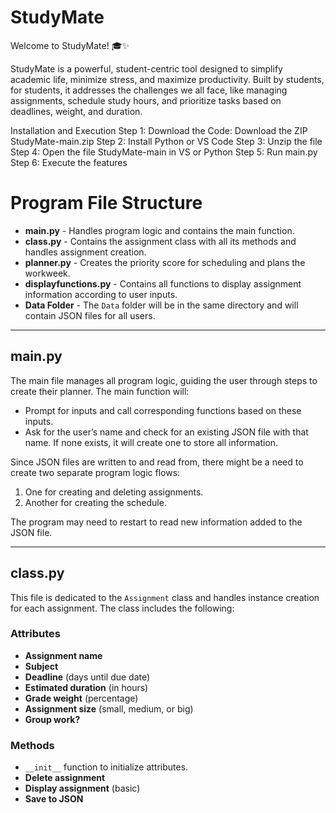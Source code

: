 # StudyMate
Welcome to StudyMate! 🎓✨

StudyMate is a powerful, student-centric tool designed to simplify academic life, minimize stress, and maximize productivity. Built by students, for students, it addresses the challenges we all face, like managing assignments, schedule study hours, and prioritize tasks based on deadlines, weight, and duration. 

Installation and Execution 
Step 1: Download the Code: Download the ZIP StudyMate-main.zip
Step 2: Install Python or VS Code
Step 3: Unzip the file
Step  4: Open the file StudyMate-main in VS or Python
Step  5: Run main.py
Step 6: Execute the features


# Program File Structure

- **main.py** - Handles program logic and contains the main function.
- **class.py** - Contains the assignment class with all its methods and handles assignment creation.
- **planner.py** - Creates the priority score for scheduling and plans the workweek.
- **displayfunctions.py** - Contains all functions to display assignment information according to user inputs.
- **Data Folder** - The `Data` folder will be in the same directory and will contain JSON files for all users.

---

## main.py

The main file manages all program logic, guiding the user through steps to create their planner. The main function will:

- Prompt for inputs and call corresponding functions based on these inputs.
- Ask for the user’s name and check for an existing JSON file with that name. If none exists, it will create one to store all information.

Since JSON files are written to and read from, there might be a need to create two separate program logic flows:

1. One for creating and deleting assignments.
2. Another for creating the schedule.

The program may need to restart to read new information added to the JSON file.

---

## class.py

This file is dedicated to the `Assignment` class and handles instance creation for each assignment. The class includes the following:

### Attributes

- **Assignment name**
- **Subject**
- **Deadline** (days until due date)
- **Estimated duration** (in hours)
- **Grade weight** (percentage)
- **Assignment size** (small, medium, or big)
- **Group work?**

### Methods

- `__init__` function to initialize attributes.
- **Delete assignment**
- **Display assignment** (basic)
- **Save to JSON**
